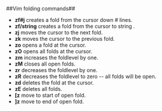 ##Vim folding commands##

* __zf#j__ creates a fold from the cursor down # lines.
* __zf/string__ creates a fold from the cursor to string .
* __zj__ moves the cursor to the next fold.
* __zk__ moves the cursor to the previous fold.
* __zo__ opens a fold at the cursor.
* __zO__ opens all folds at the cursor.
* __zm__ increases the foldlevel by one.
* __zM__ closes all open folds.
* __zr__ decreases the foldlevel by one.
* __zR__ decreases the foldlevel to zero -- all folds will be open.
* __zd__ deletes the fold at the cursor.
* __zE__ deletes all folds.
* __\[z__ move to start of open fold.
* __]z__ move to end of open fold.
